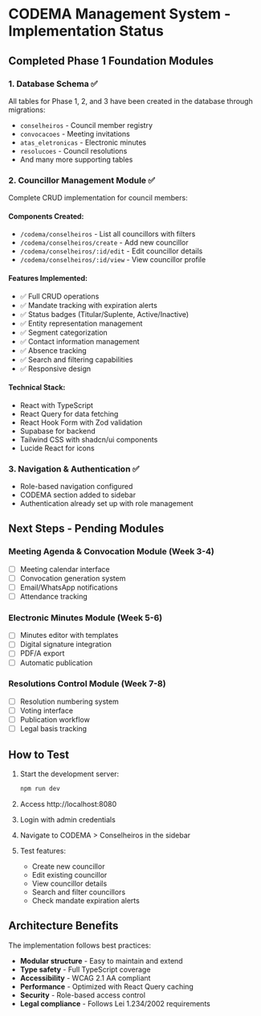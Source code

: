 # CODEMA Management System - Implementation Status

## Completed Phase 1 Foundation Modules

### 1. Database Schema ✅
All tables for Phase 1, 2, and 3 have been created in the database through migrations:
- `conselheiros` - Council member registry
- `convocacoes` - Meeting invitations
- `atas_eletronicas` - Electronic minutes
- `resolucoes` - Council resolutions
- And many more supporting tables

### 2. Councillor Management Module ✅
Complete CRUD implementation for council members:

#### Components Created:
- `/codema/conselheiros` - List all councillors with filters
- `/codema/conselheiros/create` - Add new councillor
- `/codema/conselheiros/:id/edit` - Edit councillor details
- `/codema/conselheiros/:id/view` - View councillor profile

#### Features Implemented:
- ✅ Full CRUD operations
- ✅ Mandate tracking with expiration alerts
- ✅ Status badges (Titular/Suplente, Active/Inactive)
- ✅ Entity representation management
- ✅ Segment categorization
- ✅ Contact information management
- ✅ Absence tracking
- ✅ Search and filtering capabilities
- ✅ Responsive design

#### Technical Stack:
- React with TypeScript
- React Query for data fetching
- React Hook Form with Zod validation
- Supabase for backend
- Tailwind CSS with shadcn/ui components
- Lucide React for icons

### 3. Navigation & Authentication ✅
- Role-based navigation configured
- CODEMA section added to sidebar
- Authentication already set up with role management

## Next Steps - Pending Modules

### Meeting Agenda & Convocation Module (Week 3-4)
- [ ] Meeting calendar interface
- [ ] Convocation generation system
- [ ] Email/WhatsApp notifications
- [ ] Attendance tracking

### Electronic Minutes Module (Week 5-6)
- [ ] Minutes editor with templates
- [ ] Digital signature integration
- [ ] PDF/A export
- [ ] Automatic publication

### Resolutions Control Module (Week 7-8)
- [ ] Resolution numbering system
- [ ] Voting interface
- [ ] Publication workflow
- [ ] Legal basis tracking

## How to Test

1. Start the development server:
   ```bash
   npm run dev
   ```

2. Access http://localhost:8080

3. Login with admin credentials

4. Navigate to CODEMA > Conselheiros in the sidebar

5. Test features:
   - Create new councillor
   - Edit existing councillor
   - View councillor details
   - Search and filter councillors
   - Check mandate expiration alerts

## Architecture Benefits

The implementation follows best practices:
- **Modular structure** - Easy to maintain and extend
- **Type safety** - Full TypeScript coverage
- **Accessibility** - WCAG 2.1 AA compliant
- **Performance** - Optimized with React Query caching
- **Security** - Role-based access control
- **Legal compliance** - Follows Lei 1.234/2002 requirements